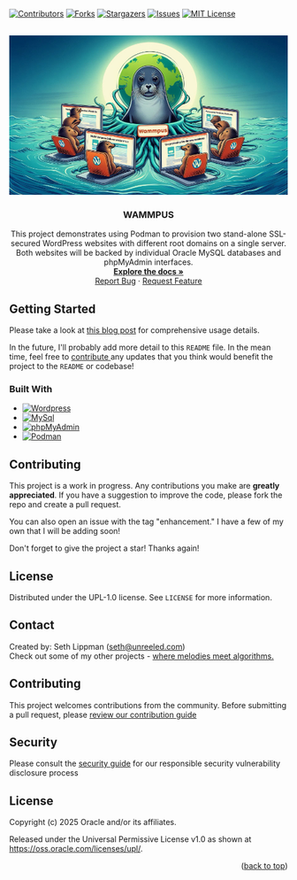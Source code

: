 <!-- Improved compatibility of back to top link: See: https://github.com/othneildrew/Best-README-Template/pull/73 -->
<a name="readme-top"></a>
<!--
*** Thanks for checking out the Best-README-Template. If you have a suggestion
*** that would make this better, please fork the repo and create a pull request
*** or simply open an issue with the tag "enhancement".
*** Don't forget to give the project a star!
*** Thanks again! Now go create something AMAZING! :D
-->



<!-- PROJECT SHIELDS -->
<!--
*** I'm using markdown "reference style" links for readability.
*** Reference links are enclosed in brackets [ ] instead of parentheses ( ).
*** See the bottom of this document for the declaration of the reference variables
*** for contributors-url, forks-url, etc. This is an optional, concise syntax you may use.
*** https://www.markdownguide.org/basic-syntax/#reference-style-links
-->
[![Contributors][contributors-shield]][contributors-url]
[![Forks][forks-shield]][forks-url]
[![Stargazers][stars-shield]][stars-url]
[![Issues][issues-shield]][issues-url]
[![MIT License][license-shield]][license-url]



<!-- PROJECT LOGO -->
<br />
<div align="center">
  <a href="https://github.com/slippman/dual-wordpress-phpmyadmin-podman">
    <img src="images/logo.png" alt="Logo">
  </a>

<h3 align="center">WAMMPUS</h3>

  <p align="center">
    This project demonstrates using Podman to provision two stand-alone SSL-secured WordPress websites with different root domains on a single server.  Both websites will be backed by individual Oracle MySQL databases and phpMyAdmin interfaces.
    <br />
    <a href="https://slip.unreeled.com/2025/04/18/use-podman-to-provision-multiple-wordpress-websites-on-a-single-server//"><strong>Explore the docs »</strong></a>
    <br />
<a href="https://github.com/slippman/dual-wordpress-phpmyadmin-podman/issues/new?labels=bug&template=bug-report---.md">Report Bug</a>
    ·
    <a href="https://github.com/slippman/dual-wordpress-phpmyadmin-podman/issues/new?labels=enhancement&template=feature-request---.md">Request Feature</a>
  </p>
</div>


<!-- GETTING STARTED -->
## Getting Started
Please take a look at <a href="https://slip.unreeled.com/2025/04/18/use-podman-to-provision-multiple-wordpress-websites-on-a-single-server/">this blog post</a> for comprehensive usage details.<br>

In the future, I'll probably add more detail to this `README` file. In the mean time, feel free to <a href="#Contributing">contribute </a> any updates that you think would benefit the project to the `README` or codebase! 

### Built With

* [![Wordpress][wordpress]][wordpress-url]
* [![MySql][mysql]][mysql-url]
* [![phpMyAdmin][phpmyadmin]][phpmyadmin-url]
* [![Podman][podman]][podman-url]

<!-- CONTRIBUTING -->
<a name="Contributing"></a>
## Contributing

This project is a work in progress. Any contributions you make are **greatly appreciated**. If you have a suggestion to improve the code, please fork the repo and create a pull request.<br>

You can also open an issue with the tag "enhancement." I have a few of my own that I will be adding soon!


Don't forget to give the project a star! Thanks again!

<!-- LICENSE -->
## License
Distributed under the UPL-1.0 license. See `LICENSE` for more information.

<!-- CONTACT -->
## Contact
Created by: Seth Lippman ([seth@unreeled.com](mailto:seth@unreeled.com))<br>
Check out some of my other projects - [where melodies meet algorithms.](https://slip.unreeled.com)

<!-- MARKDOWN LINKS & IMAGES -->
<!-- https://www.markdownguide.org/basic-syntax/#reference-style-links -->
[contributors-shield]: https://img.shields.io/github/contributors/slippman/dual-wordpress-phpmyadmin-podman.svg?style=for-the-badge
[contributors-url]: https://github.com/slippman/dual-wordpress-phpmyadmin-podman/graphs/contributors
[forks-shield]: https://img.shields.io/github/forks/slippman/dual-wordpress-phpmyadmin-podman.svg?style=for-the-badge
[forks-url]: https://github.com/slippman/dual-wordpress-phpmyadmin-podman/network/members
[stars-shield]: https://img.shields.io/github/stars/slippman/dual-wordpress-phpmyadmin-podman.svg?style=for-the-badge
[stars-url]: https://github.com/slippman/dual-wordpress-phpmyadmin-podman/stargazers
[issues-shield]: https://img.shields.io/github/issues/slippman/dual-wordpress-phpmyadmin-podman.svg?style=for-the-badge
[issues-url]: https://github.com/slippman/dual-wordpress-phpmyadmin-podman/issues
[license-shield]: https://img.shields.io/github/license/slippman/dual-wordpress-phpmyadmin-podman.svg?style=for-the-badge
[license-url]: https://github.com/slippman/dual-wordpress-phpmyadmin-podman/blob/master/LICENSE

[product-screenshot]: images/screenshot.png
[mysql]: https://img.shields.io/badge/MySQL-white?style=for-the-badge&logo=MySQL&logoSize=auto&labelColor=E9EBF0&color=%234479A1&logoSize=100
[mysql-url]: https://mysql.com/
[wordpress]: https://img.shields.io/badge/wordpress-21759B?style=for-the-badge&logo=wordpress&logoColor=%2321759B&labelColor=E9EBF0&logoSize=100
[wordpress-url]: https://wordpress.com/
[phpmyadmin]: https://img.shields.io/badge/phpmyadmin-%236C78AF?style=for-the-badge&logo=phpmyadmin&logoColor=%236C78AF&labelColor=E9EBF0&logoSize=100
[phpmyadmin-url]: https://phpmyadmin.net/
[podman]: https://img.shields.io/badge/podman-%23892CA0?style=for-the-badge&logo=podman&logoColor=%23892CA0&labelColor=E9EBF0&logoSize=100
[podman-url]: https://podman.io/


## Contributing

This project welcomes contributions from the community. Before submitting a pull request, please [review our contribution guide](./CONTRIBUTING.md)


## Security

Please consult the [security guide](./SECURITY.md) for our responsible security vulnerability disclosure process


## License

Copyright (c) 2025 Oracle and/or its affiliates.

Released under the Universal Permissive License v1.0 as shown at
<https://oss.oracle.com/licenses/upl/>.

<p align="right">(<a href="#readme-top">back to top</a>)</p>